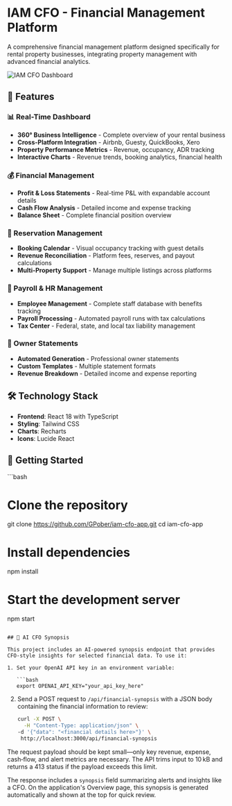 # IAM CFO - Financial Management Platform

A comprehensive financial management platform designed specifically for rental property businesses, integrating property management with advanced financial analytics.

![IAM CFO Dashboard](https://img.shields.io/badge/Built%20with-React%20%7C%20TypeScript%20%7C%20Tailwind-blue)

## 🚀 Features

### 📊 Real-Time Dashboard
- **360° Business Intelligence** - Complete overview of your rental business
- **Cross-Platform Integration** - Airbnb, Guesty, QuickBooks, Xero
- **Property Performance Metrics** - Revenue, occupancy, ADR tracking
- **Interactive Charts** - Revenue trends, booking analytics, financial health

### 💰 Financial Management
- **Profit & Loss Statements** - Real-time P&L with expandable account details
- **Cash Flow Analysis** - Detailed income and expense tracking
- **Balance Sheet** - Complete financial position overview

### 🏨 Reservation Management
- **Booking Calendar** - Visual occupancy tracking with guest details
- **Revenue Reconciliation** - Platform fees, reserves, and payout calculations
- **Multi-Property Support** - Manage multiple listings across platforms

### 👥 Payroll & HR Management
- **Employee Management** - Complete staff database with benefits tracking
- **Payroll Processing** - Automated payroll runs with tax calculations
- **Tax Center** - Federal, state, and local tax liability management

### 📄 Owner Statements
- **Automated Generation** - Professional owner statements
- **Custom Templates** - Multiple statement formats
- **Revenue Breakdown** - Detailed income and expense reporting

## 🛠️ Technology Stack

- **Frontend**: React 18 with TypeScript
- **Styling**: Tailwind CSS
- **Charts**: Recharts
- **Icons**: Lucide React

## 🚦 Getting Started

\`\`\`bash
# Clone the repository
git clone https://github.com/GPober/iam-cfo-app.git
cd iam-cfo-app

# Install dependencies
npm install

# Start the development server
npm start

```

## 🤖 AI CFO Synopsis

This project includes an AI-powered synopsis endpoint that provides CFO-style insights for selected financial data. To use it:

1. Set your OpenAI API key in an environment variable:

   ```bash
   export OPENAI_API_KEY="your_api_key_here"
   ```

2. Send a POST request to `/api/financial-synopsis` with a JSON body containing the financial information to review:

   ```bash
   curl -X POST \
     -H "Content-Type: application/json" \
   -d '{"data": "<financial details here>"}' \
    http://localhost:3000/api/financial-synopsis
   ```

The request payload should be kept small—only key revenue, expense, cash‑flow, and alert metrics are necessary. The API trims input to 10 kB and returns a 413 status if the payload exceeds this limit. 

The response includes a `synopsis` field summarizing alerts and insights like a CFO. On the application's Overview page, this synopsis is generated automatically and shown at the top for quick review.
